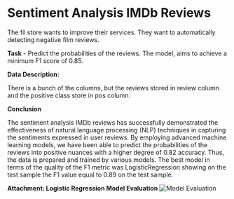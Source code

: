 # Sentiment Analysis IMDb Reviews

The fil store wants to improve their services. They want to automatically detecting negative film reviews.

**Task** - Predict the probabilities of the reviews. The model, aims to achieve a minimum F1 score of 0.85.

**Data Description:**

There is a bunch of the columns, but the reviews stored in review column and the positive class store in pos column.

**Conclusion**

The sentiment analysis IMDb reviews has successfully demonstrated the effectiveness of natural language processing (NLP) techniques in capturing the sentiments expressed in user reviews. By employing advanced machine learning models, we have been able to predict the probabilities of the reviews into positive nuances with a higher degree of 0.82 accuracy.
Thus, the data is prepared and trained by various models. The best model in terms of the quality of the F1 metric was LogisticRegression showing on the test sample the F1 value equal to 0.89 on the test sample.

**Attachment: Logistic Regression Model Evaluation**
![Model Evaluation](https://github.com/nashihabdul/data_science_projects/blob/main/sentiment_analysis_imdb/model_evaluation.png)
